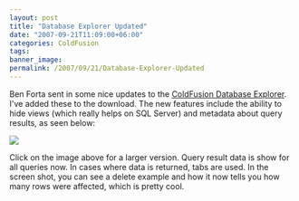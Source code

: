 ```yaml
---
layout: post
title: "Database Explorer Updated"
date: "2007-09-21T11:09:00+06:00"
categories: ColdFusion 
tags: 
banner_image: 
permalink: /2007/09/21/Database-Explorer-Updated
---
```


Ben Forta sent in some nice updates to the <a href="http://cfdbexplorer.riaforge.org/">ColdFusion Database Explorer</a>. I've added these to the download. The new features include the ability to hide views (which really helps on SQL Server) and metadata about query results, as seen below:


<a href="http://www.raymondcamden.com/images/dbexplorerbig.png"><img src="https://static.raymondcamden.com/images/cfjedi/dbexplorersmall.png"></a>

Click on the image above for a larger version. Query result data is show for all queries now. In cases where data is returned, tabs are used. In the screen shot, you can see a delete example and how it now tells you how many rows were affected, which is pretty cool.